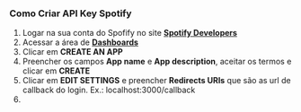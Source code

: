 
### Como Criar API Key Spotify
1. Logar na sua conta do Spofify no site **[Spotify Developers](https://developer.spotify.com/)**
2. Acessar a área de **[Dashboards](https://developer.spotify.com/dashboard/applications)**
3. Clicar em **CREATE AN APP**
4. Preencher os campos **App name** e **App description**, aceitar os termos e clicar em **CREATE**
5. Clicar em **EDIT SETTINGS** e preencher **Redirects URIs** que são as url de callback do login. Ex.: localhost:3000/callback
6. 
